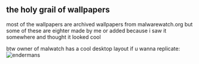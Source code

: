 ## the holy grail of wallpapers
most of the wallpapers are archived wallpapers from malwarewatch.org but some of these are eighter made by me or added because i saw it somewhere and thought it looked cool


btw owner of malwatch has a cool desktop layout if u wanna replicate:
![endermans](https://github.com/user-attachments/assets/1bbe9a6a-4857-4140-8cb7-ae7e2ef2856a)
